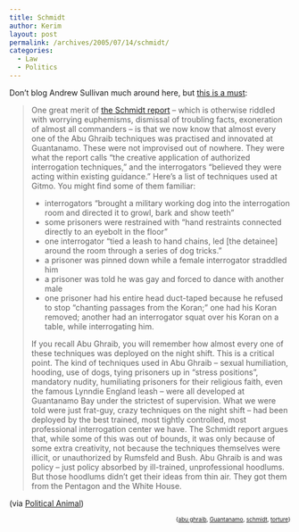 ```yaml
---
title: Schmidt
author: Kerim
layout: post
permalink: /archives/2005/07/14/schmidt/
categories:
  - Law
  - Politics
---
```

Don&#8217;t blog Andrew Sullivan much around here, but <a href="http://www.andrewsullivan.com/index.php?dish_inc=archives/2005_07_10_dish_archive.html#112135581079863173" onclick="_gaq.push(['_trackEvent', 'outbound-article', 'http://www.andrewsullivan.com/index.php?dish_inc=archives/2005_07_10_dish_archive.html#112135581079863173', 'this is a must']);" >this is a must</a>:

> One great merit of <a href="http://seattletimes.nwsource.com/html/politics/2002380525_gitmo14.html" onclick="_gaq.push(['_trackEvent', 'outbound-article', 'http://seattletimes.nwsource.com/html/politics/2002380525_gitmo14.html', 'the Schmidt report']);" >the Schmidt report</a> &#8211; which is otherwise riddled with worrying euphemisms, dismissal of troubling facts, exoneration of almost all commanders &#8211; is that we now know that almost every one of the Abu Ghraib techniques was practised and innovated at Guantanamo. These were not improvised out of nowhere. They were what the report calls &#8220;the creative application of authorized interrogation techniques,&#8221; and the interrogators &#8220;believed they were acting within existing guidance.&#8221; Here&#8217;s a list of techniques used at Gitmo. You might find some of them familiar:
> 
>   * interrogators &#8220;brought a military working dog into the interrogation room and directed it to growl, bark and show teeth&#8221;
>   * some prisoners were restrained with &#8220;hand restraints connected directly to an eyebolt in the floor&#8221;
>   * one interrogator &#8220;tied a leash to hand chains, led [the detainee] around the room through a series of dog tricks.&#8221;
>   * a prisoner was pinned down while a female interrogator straddled him
>   * a prisoner was told he was gay and forced to dance with another male
>   * one prisoner had his entire head duct-taped because he refused to stop &#8220;chanting passages from the Koran;&#8221; one had his Koran removed; another had an interrogator squat over his Koran on a table, while interrogating him.
> 
> If you recall Abu Ghraib, you will remember how almost every one of these techniques was deployed on the night shift. This is a critical point. The kind of techniques used in Abu Ghraib &#8211; sexual humiliation, hooding, use of dogs, tying prisoners up in &#8220;stress positions&#8221;, mandatory nudity, humiliating prisoners for their religious faith, even the famous Lynndie England leash &#8211; were all developed at Guantanamo Bay under the strictest of supervision. What we were told were just frat-guy, crazy techniques on the night shift &#8211; had been deployed by the best trained, most tightly controlled, most professional interrogation center we have. The Schmidt report argues that, while some of this was out of bounds, it was only because of some extra creativity, not because the techniques themselves were illicit, or unauthorized by Rumsfeld and Bush. Abu Ghraib is and was policy &#8211; just policy absorbed by ill-trained, unprofessional hoodlums. But those hoodlums didn&#8217;t get their ideas from thin air. They got them from the Pentagon and the White House.

(via <a href="http://www.washingtonmonthly.com/archives/individual/2005_07/006723.php" onclick="_gaq.push(['_trackEvent', 'outbound-article', 'http://www.washingtonmonthly.com/archives/individual/2005_07/006723.php', 'Political Animal']);" >Political Animal</a>)  
<!-- technorati tags start -->

<div style="text-align:right;">
  <span style="font-size:x-small;">{<a href="http://technorati.com/tag/abu ghraib" onclick="_gaq.push(['_trackEvent', 'outbound-article', 'http://technorati.com/tag/abu ghraib', 'abu ghraib']);"  rel="tag">abu ghraib</a>, <a href="http://technorati.com/tag/Guantanamo" onclick="_gaq.push(['_trackEvent', 'outbound-article', 'http://technorati.com/tag/Guantanamo', 'Guantanamo']);"  rel="tag">Guantanamo</a>, <a href="http://technorati.com/tag/schmidt" onclick="_gaq.push(['_trackEvent', 'outbound-article', 'http://technorati.com/tag/schmidt', 'schmidt']);"  rel="tag">schmidt</a>, <a href="http://technorati.com/tag/torture" onclick="_gaq.push(['_trackEvent', 'outbound-article', 'http://technorati.com/tag/torture', 'torture']);"  rel="tag">torture</a>}</span>


<!-- technorati tags end -->

